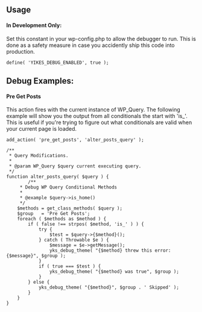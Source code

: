 ## Usage

#### In Development Only:
Set this constant in your wp-config.php to allow the debugger to run. This is done as a safety measure in case you accidently ship this code into production.

```
define( 'YIKES_DEBUG_ENABLED', true );
```


## Debug Examples:

#### Pre Get Posts
This action fires with the current instance of WP_Query. The following example will show you the output from all conditionals the start with 'is_'. This is useful if you're trying to figure out what conditionals are valid when your current page is loaded.

```
add_action( 'pre_get_posts', 'alter_posts_query' );

/**
 * Query Modifications.
 *
 * @param WP_Query $query current executing query.
 */
function alter_posts_query( $query ) {
    	/**
	 * Debug WP Query Conditional Methods
	 *
	 * @example $query->is_home()
	 */
	$methods = get_class_methods( $query );
	$group   = 'Pre Get Posts';
	foreach ( $methods as $method ) {
		if ( false !== strpos( $method, 'is_' ) ) {
			try {
				$test = $query->{$method}();
			} catch ( Throwable $e ) {
				$message = $e->getMessage();
				yks_debug_theme( "{$method} threw this error: {$message}", $group );
			}
			if ( true === $test ) {
				yks_debug_theme( "{$method} was true", $group );
			}
		} else {
			yks_debug_theme( "{$method}", $group . ' Skipped' );
		}
	}
}
```
